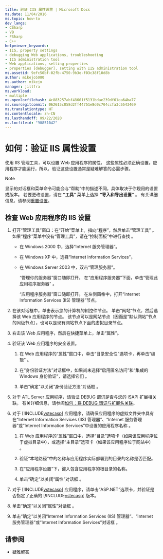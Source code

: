 ```yaml
---
title: 验证 IIS 属性设置 | Microsoft Docs
ms.date: 11/04/2016
ms.topic: how-to
dev_langs:
- CSharp
- VB
- FSharp
- C++
helpviewer_keywords:
- IIS, property settings
- debugging Web applications, troubleshooting
- IIS administration tool
- Web applications, setting properties
- properties [debugger], setting with IIS administration tool
ms.assetid: 9efc50bf-02fb-4750-9b3e-f03c38f10d8b
author: mikejo5000
ms.author: mikejo
manager: jillfra
ms.workload:
- multiple
ms.openlocfilehash: 4c883257abf48601f5131bdae239df61ea64ba77
ms.sourcegitcommit: 062615c058d2ff44751e8d0c704ccfa3c5543469
ms.translationtype: HT
ms.contentlocale: zh-CN
ms.lasthandoff: 09/22/2020
ms.locfileid: "90851042"
---
```

# <a name="how-to-verify-iis-property-settings"></a>如何：验证 IIS 属性设置

使用 IIS 管理工具，可以设置 Web 应用程序的属性。 这些属性必须正确设置，应用程序才能运行，所以，验证这些设置通常是疑难解答的必需步骤。

> [!NOTE]
> 显示的对话框和菜单命令可能会与“帮助”中的描述不同，具体取决于你现用的设置或版本。 若要更改设置，请在 **“工具”** 菜单上选择 **“导入和导出设置”** 。 有关详细信息，请参阅[重置设置](../ide/environment-settings.md#reset-settings)。

## <a name="to-check-iis-settings-for-the-web-application"></a>检查 Web 应用程序的 IIS 设置

1. 打开“管理工具”窗口：在“开始”菜单上，指向“程序”，然后单击“管理工具”  。 如果“程序”菜单中没有“管理工具”，请在“控制面板”中进行查找  。

   - 在 Windows 2000 中，选择“Internet 服务管理器”。

   - 在 Windows XP 中，选择“Internet Information Services”。

   - 在 Windows Server 2003 中，双击“管理服务器”。

        “管理你的服务器”窗口随即打开。 在“应用程序服务器”下面，单击“管理此应用程序服务器” 。

        “应用程序服务器”窗口随即打开。 在左侧窗格中，打开“Internet Information Services (IIS) 管理器”节点。

2. 在该对话框中，单击表示您的计算机的树控件节点。 单击“网站”节点，然后选择该 Web 应用程序的节点。 该节点可以是网站节点（因而是“默认网站”节点的同级节点），也可以是现有网站节点下面的虚拟目录节点。

3. 右击该 Web 应用程序，然后在快捷菜单上，单击“属性”。

4. 验证该 Web 应用程序的安全设置。

   1. 在 Web 应用程序的“属性”窗口中，单击“目录安全性”选项卡，再单击“编辑”  。

   2. 在“身份验证方法”对话框中，如果尚未选择“启用匿名访问”和“集成的 Windows 身份验证”，请选择它们  。

   3. 单击“确定”以关闭“身份验证方法”对话框 。

5. 对于 ATL Server 应用程序，请验证 DEBUG 谓词是否与您的 ISAPI 扩展相关联。 有关详细信息，请参阅[如何：将 DEBUG 谓词与扩展名关联](/previous-versions/ms165022(v=vs.100))。

6. 对于 [!INCLUDE[vstecasp](../code-quality/includes/vstecasp_md.md)] 应用程序，请确保应用程序的虚拟文件夹中具有在“Internet Information Services (IIS) 管理器”、“Internet 服务管理器”或“Internet Information Services”中设置的应用程序名称  。

   1. 在 Web 应用程序的“属性”窗口中，选择“目录”选项卡（如果该应用程序位于虚拟目录中），或选择“主目录”选项卡（如果该应用程序位于网站中）  。

   2. 验证“本地路径”中的名称与应用程序实际部署到的目录的名称是否匹配。

   3. 在“应用程序设置”下，键入包含应用程序的根目录的名称。

   4. 单击“确定”以关闭“属性”对话框 。

7. 对于 [!INCLUDE[vstecasp](../code-quality/includes/vstecasp_md.md)] 应用程序，请单击“ASP.NET”选项卡，并验证是否指定了正确的 [!INCLUDE[vstecasp](../code-quality/includes/vstecasp_md.md)] 版本。

8. 单击“确定”以关闭“属性”对话框 。

9. 单击“确定”以关闭“Internet Information Services (IIS) 管理器”、“Internet 服务管理器”或“Internet Information Services”对话框   。

## <a name="see-also"></a>请参阅

- [疑难解答](../debugger/debugging-web-applications-troubleshooting.md)